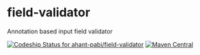 # field-validator
Annotation based input field validator

[ ![Codeship Status for ahant-pabi/field-validator](https://codeship.com/projects/7210b2c0-5583-0134-f777-22a6c0c2c8dc/status?branch=master)](https://codeship.com/projects/172083)
[![Maven Central](https://maven-badges.herokuapp.com/maven-central/com.github.ahant-pabi/field-validator/badge.svg)](https://maven-badges.herokuapp.com/maven-central/com.github.ahant-pabi/field-validator)
